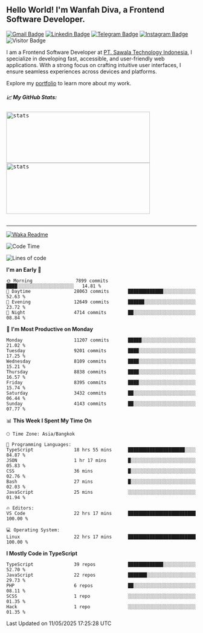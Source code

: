 ## Hello World! I'm Wanfah Diva, a Frontend Software Developer.

[![Gmail Badge](https://img.shields.io/badge/-Gmail-white?style=plastic&logo=Gmail&link=mailto:aditputrafirmansyah@gmail.com)](mailto:wanfahdivaa@gmail.com)
[![Linkedin Badge](https://img.shields.io/badge/-LinkedIn-blue?style=plastic&logo=Linkedin&link=https://www.linkedin.com/in/aditputrafirmansyah/)](https://www.linkedin.com/in/wanfahdiva/)
[![Telegram Badge](https://img.shields.io/badge/-Telegram-blue?style=plastic&logo=telegram&link=https://t.me/Adithya_13)](https://t.me/wanfahdiva)
[![Instagram Badge](https://img.shields.io/badge/-Instagram-white?style=plastic&logo=instagram&link=https://www.instagram.com/adithya_firmansyahputra/)](https://www.instagram.com/wnfhdva/)
![Visitor Badge](https://visitor-badge.laobi.icu/badge?page_id=wanfahdiva.wanfahdiva)

<p>
I am a Frontend Software Developer at <a href="https://sawala/tech" target="_blank">PT. Sawala Technology Indonesia</a>, I specialize in developing fast, accessible, and user-friendly web applications. With a strong focus on crafting intuitive user interfaces, I ensure seamless experiences across devices and platforms.

Explore my <a href="http://wanfahdiva-com.vercel.app/" target="_blank">portfolio</a> to learn more about my work.
</p>

<h5 align="left">
  
📈 **My GitHub Stats:**

</h5>

<div align="left">
<kbd>
  <img height="135em" width="380em" alt="stats" src="https://github-readme-stats-salesp07.vercel.app/api?username=wanfahdiva&count_private=true&show_icons=true&theme=react&rank_icon=github&border_radius=10&hide_title=true"></kbd>
</kbd>
<kbd>
    <img height="135em" width="380em" alt="stats" src="https://github-readme-activity-graph.vercel.app/graph?username=wanfahdiva&theme=react&hide_title=true"></kbd>
</div>

<br />

---

[![Waka Readme](https://github.com/wanfahdiva/wanfahdiva/actions/workflows/waka.yml/badge.svg)](https://github.com/wanfahdiva/wanfahdiva/actions/workflows/waka.yml)

<!--START_SECTION:waka-->
![Code Time](http://img.shields.io/badge/Code%20Time-1%2C950%20hrs%2050%20mins-blue)

![Lines of code](https://img.shields.io/badge/From%20Hello%20World%20I%27ve%20Written-23.4%20million%20lines%20of%20code-blue)

**I'm an Early 🐤** 

```text
🌞 Morning                7899 commits        ████░░░░░░░░░░░░░░░░░░░░░   14.81 % 
🌆 Daytime                28063 commits       █████████████░░░░░░░░░░░░   52.63 % 
🌃 Evening                12649 commits       ██████░░░░░░░░░░░░░░░░░░░   23.72 % 
🌙 Night                  4714 commits        ██░░░░░░░░░░░░░░░░░░░░░░░   08.84 % 
```
📅 **I'm Most Productive on Monday** 

```text
Monday                   11207 commits       █████░░░░░░░░░░░░░░░░░░░░   21.02 % 
Tuesday                  9201 commits        ████░░░░░░░░░░░░░░░░░░░░░   17.25 % 
Wednesday                8109 commits        ████░░░░░░░░░░░░░░░░░░░░░   15.21 % 
Thursday                 8838 commits        ████░░░░░░░░░░░░░░░░░░░░░   16.57 % 
Friday                   8395 commits        ████░░░░░░░░░░░░░░░░░░░░░   15.74 % 
Saturday                 3432 commits        ██░░░░░░░░░░░░░░░░░░░░░░░   06.44 % 
Sunday                   4143 commits        ██░░░░░░░░░░░░░░░░░░░░░░░   07.77 % 
```


📊 **This Week I Spent My Time On** 

```text
🕑︎ Time Zone: Asia/Bangkok

💬 Programming Languages: 
TypeScript               18 hrs 55 mins      █████████████████████░░░░   84.87 % 
JSON                     1 hr 17 mins        █░░░░░░░░░░░░░░░░░░░░░░░░   05.83 % 
CSS                      36 mins             █░░░░░░░░░░░░░░░░░░░░░░░░   02.76 % 
Bash                     27 mins             █░░░░░░░░░░░░░░░░░░░░░░░░   02.03 % 
JavaScript               25 mins             ░░░░░░░░░░░░░░░░░░░░░░░░░   01.94 % 

🔥 Editors: 
VS Code                  22 hrs 17 mins      █████████████████████████   100.00 % 

💻 Operating System: 
Linux                    22 hrs 17 mins      █████████████████████████   100.00 % 
```

**I Mostly Code in TypeScript** 

```text
TypeScript               39 repos            █████████████░░░░░░░░░░░░   52.70 % 
JavaScript               22 repos            ███████░░░░░░░░░░░░░░░░░░   29.73 % 
PHP                      6 repos             ██░░░░░░░░░░░░░░░░░░░░░░░   08.11 % 
SCSS                     1 repo              ░░░░░░░░░░░░░░░░░░░░░░░░░   01.35 % 
Hack                     1 repo              ░░░░░░░░░░░░░░░░░░░░░░░░░   01.35 % 
```




 Last Updated on 11/05/2025 17:25:28 UTC
<!--END_SECTION:waka-->
